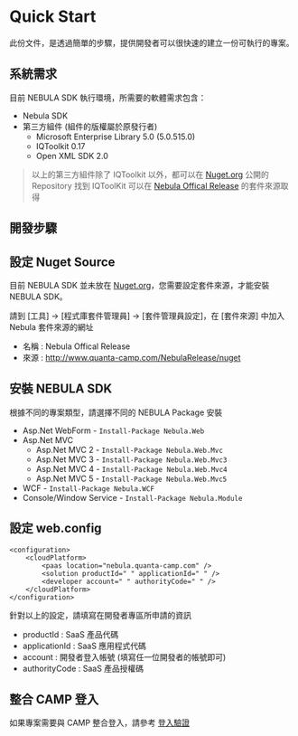 Quick Start================此份文件，是透過簡單的步驟，提供開發者可以很快速的建立一份可執行的專案。  系統需求----------------目前 NEBULA SDK 執行環境，所需要的軟體需求包含：* Nebula SDK* 第三方組件 (組件的版權屬於原發行者)	* Microsoft Enterprise Library 5.0 (5.0.515.0)	* IQToolkit 0.17	* Open XML SDK 2.0> 以上的第三方組件除了 IQToolkit 以外，都可以在 [Nuget.org](http://nuget.org) 公開的 Repository 找到> IQToolKit 可以在 [Nebula Offical Release](http://www.quanta-camp.com/NebulaRelease/nuget) 的套件來源取得開發步驟----------------## 設定 Nuget Source目前 NEBULA SDK 並未放在 [Nuget.org](http://nuget.org)，您需要設定套件來源，才能安裝 NEBULA SDK。  請到 [工具] -> [程式庫套件管理員] -> [套件管理員設定]，在 [套件來源] 中加入 Nebula 套件來源的網址* 名稱 : Nebula Offical Release* 來源 : http://www.quanta-camp.com/NebulaRelease/nuget## 安裝 NEBULA SDK根據不同的專案類型，請選擇不同的 NEBULA Package 安裝* Asp.Net WebForm - `Install-Package Nebula.Web`* Asp.Net MVC    * Asp.Net MVC 2 - `Install-Package Nebula.Web.Mvc`    * Asp.Net MVC 3 - `Install-Package Nebula.Web.Mvc3`    * Asp.Net MVC 4 - `Install-Package Nebula.Web.Mvc4`    * Asp.Net MVC 5 - `Install-Package Nebula.Web.Mvc5`* WCF - `Install-Package Nebula.WCF`* Console/Window Service - `Install-Package Nebula.Module`## 設定 web.config    <configuration>	    <cloudPlatform>		    <paas location="nebula.quanta-camp.com" />    		<solution productId=" " applicationId=" " />    		<developer account=" " authorityCode=" " />    	</cloudPlatform>    </configuration>針對以上的設定，請填寫在開發者專區所申請的資訊  * productId : SaaS 產品代碼  * applicationId : SaaS 應用程式代碼  * account : 開發者登入帳號 (填寫任一位開發者的帳號即可)* authorityCode : SaaS 產品授權碼## 整合 CAMP 登入如果專案需要與 CAMP 整合登入，請參考 [登入驗證](dotnet/Authentication.md)